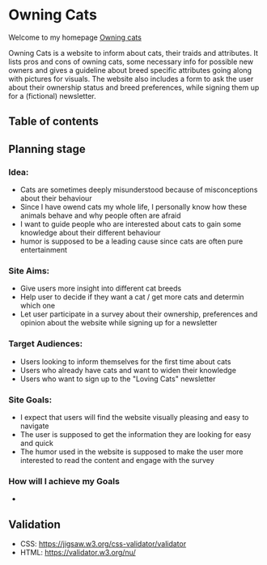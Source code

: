 # Owning Cats

Welcome to my homepage [Owning cats](https://mienjung97.github.io/Owning-Cats/index.html)

Owning Cats is a website to inform about cats, their traids and attributes. It lists pros and cons of owning cats, some necessary info for possible new owners and gives a guideline about breed specific attributes going along with pictures for visuals. The website also includes a form to ask the user about their ownership status and breed preferences, while signing them up for a (fictional) newsletter.


## Table of contents
## Planning stage
### Idea:
- Cats are sometimes deeply misunderstood because of misconceptions about their behaviour
- Since I have owend cats my whole life, I personally know how these animals behave and why people often are afraid
- I want to guide people who are interested about cats to gain some knowledge about their different behaviour
- humor is supposed to be a leading cause since cats are often pure entertainment
### Site Aims:
- Give users more insight into different cat breeds
- Help user to decide if they want a cat / get more cats and determin which one 
- Let user participate in a survey about their ownership, preferences and opinion about the website while signing up for a newsletter
### Target Audiences:
- Users looking to inform themselves for the first time about cats
- Users who already have cats and want to widen their knowledge
- Users who want to sign up to the "Loving Cats" newsletter
### Site Goals:
- I expect that users will find the website visually pleasing and easy to navigate 
- The user is supposed to get the information they are looking for easy and quick
- The humor used in the website is supposed to make the user more interested to read the content and engage with the survey
### How will I achieve my Goals
- 
## Validation
- CSS: https://jigsaw.w3.org/css-validator/validator
- HTML: https://validator.w3.org/nu/ 
